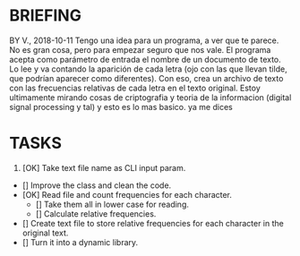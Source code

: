 

# BRIEFING
BY V., 2018-10-11
Tengo una idea para un programa, a ver que te parece.
No es gran cosa, pero para empezar seguro que nos vale.
El programa acepta como parámetro de entrada el nombre de un documento de texto.
Lo lee y va contando la aparición de cada letra (ojo con las que llevan tilde, que podrían aparecer como diferentes).
Con eso, crea un archivo de texto con las frecuencias relativas de cada letra en el texto original.
Estoy ultimamente mirando cosas de criptografia y teoria de la informacion (digital signal processing y tal) y esto es lo mas basico.
ya me dices

# TASKS
1. [OK] Take text file name as CLI input param.
* [] Improve the class and clean the code.
* [OK] Read file and count frequencies for each character.
  * [] Take them all in lower case for reading.
  * [] Calculate relative frequencies.
* [] Create text file to store relative frequencies for each character in the original text.
* [] Turn it into a dynamic library.
